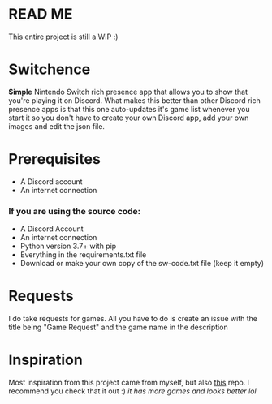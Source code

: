# READ ME
This entire project is still a WIP :)

# Switchence
**Simple** Nintendo Switch rich presence app that allows you to show that you're playing it on Discord. What makes this better than other Discord rich presence apps is that this one auto-updates it's game list whenever you start it so you don't have to create your own Discord app, add your own images and edit the json file.

# Prerequisites
* A Discord account
* An internet connection

### If you are using the source code:
* A Discord Account
* An internet connection
* Python version 3.7+ with pip
* Everything in the requirements.txt file
* Download or make your own copy of the sw-code.txt file (keep it empty)

# Requests
I do take requests for games. All you have to do is create an issue with the title being "Game Request" and the game name in the description

# Inspiration
Most inspiration from this project came from myself, but also [this](https://github.com/Da532/NS-RPC) repo. I recommend you check that it out :) *it has more games and looks better lol*
